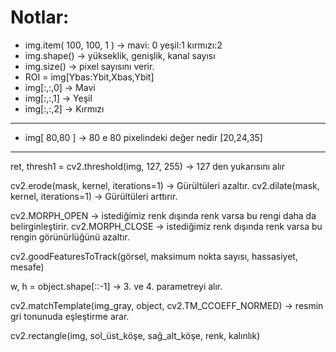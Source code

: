 # Notlar:


* img.item( 100, 100, 1 )  ->   mavi: 0 yeşil:1 kırmızı:2
* img.shape() -> yükseklik, genişlik, kanal sayısı
* img.size() -> pixel sayısını verir.
* ROI = img[Ybas:Ybit,Xbas,Ybit] 
* img[:,:,0] -> Mavi
* img[:,:,1] -> Yeşil
* img[:,:,2] -> Kırmızı

---
* img[ 80,80 ] -> 80 e 80 pixelindeki değer nedir [20,24,35]
---

ret, thresh1 = cv2.threshold(img, 127, 255) -> 127 den yukarısını alır

cv2.erode(mask, kernel, iterations=1) -> Gürültüleri azaltır.
cv2.dilate(mask, kernel, iterations=1) -> Gürültüleri arttırır. 

cv2.MORPH_OPEN -> istediğimiz renk dışında renk varsa bu rengi daha da belirginleştirir.
cv2.MORPH_CLOSE -> istediğimiz renk dışında renk varsa bu rengin görünürlüğünü azaltır.


cv2.goodFeaturesToTrack(görsel, maksimum nokta sayısı, hassasiyet, mesafe)

w, h = object.shape[::-1] -> 3. ve 4. parametreyi alır.

cv2.matchTemplate(img_gray, object, cv2.TM_CCOEFF_NORMED) -> resmin gri tonunuda eşleştirme arar.


cv2.rectangle(img, sol_üst_köşe, sağ_alt_köşe, renk, kalınlık)